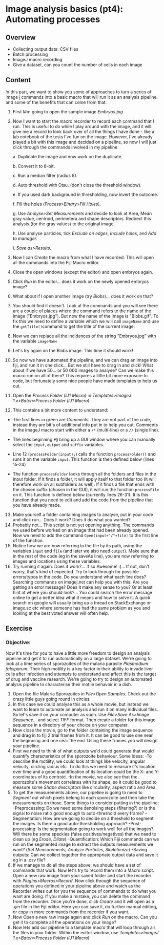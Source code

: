 # Image analysis basics (pt4): Automating processes

## Overview
- Collecting output data: CSV files
- Batch processing
- ImageJ macro recording
- Give a dataset, can you count the number of cells in each image

## Content

In this part, we want to show you some of approaches to turn a series of image j commands into a basic macro that will run it as an analysis pipeline, and some of the benefits that can come from that.

1. First I#m going to open the sample image *Embryos.jpg*
2. Now I want to start the macro recorder to record each command that I run. This is useful to do while I play around with the image, and it will give me a record to look back over of all the things I have done - like a lab notebook of the tests I've fun on the image. However, I've already played a bit with this image and decided on a pipeline, so now I will just click through the commands involved in my pipeline:

   a. Duplicate the image and now work on the duplicate.
   
   b. Convert it to 8-bit.
   
   c. Run a median filter (radius 8).
   
   d. Auto threshold with Otsu. (don't close the threshold window).
   
   e. If you used dark background in thresholding, now invert the outcome.
   
   f. Fill the holes (*Process>Binary>Fill Holes*).
   
   g. Use *Analyse>Set Measurements* and decide to look at Area, Mean gray value, centroid, perimetera and shape descriptors. Redirect this analysis (for the gray values) to the original image.
   
   h. Use analyse particles, tick *Exclude on edges*, *Include holes*, and *Add to manager*.
   
   i. *Save as>Results*.

3. Now I can *Create* the macro from what I have recorded. This will open all the commands into the Fiji Macro editor.
4. Close the open windows (except the editor) and open embryos again.
5. Click *Run* in the editor... does it work on the newly opened embryos image?
6. What about if I open another image (try *Blobs*)... does it work on that?
7. You should find it doesn't. Look at the commands and you will see there are a couple of places where the command refers to the name of the image ("Embryos.jpg"). But now the name of the image is "Blobs.gif". To fix this we need to define a variable which we will call `imageName` and use the `getTitle()`command to get the title of the current image.
8. Now we can replace all the incidences of the string "Embryos.jpg" with the variable `imageName`
9. Let's try again on the Blobs image. This time it should work!
10. So now we have automated the pipeline, and we can drag an image into fiji, and run it in one click... But we still have to drag in and click! What about if we have 50... or 50 000 images to analyse? Can we make this macro run on all of them? This requires a little bit more exposure to code, but fortunately some nice people have made templates to help us out.
11. Open the *Process Folder (IJ1 Macro)* in *Templates>ImageJ 1.x>Batch>Process Folder (IJ1 Macro)*
12. This contains a bit more content to understand:

  - The first lines in green are *Comments*. They are not part of the code, instead they are bit's of additional info put in to help you out. Comments in the imageJ macro start with either a `/*` (multi-line) or a `//` (single line).
  
  - The lines beginning `#@` bring up a GUI window where you can manually select the `input`, `output` and `suffix` variables.
  
  - Line 12 (`processFolder(input);`) calls the function `processFolder()` and runs it on the variable `input`. This function is then defined below (lines 15-24)
  
  - The function `processFolder` looks through all the folders and files in the input folder. If it finds a folder, it will apply itself to that folder too (it will therefore work on all subfolders as well). If it finds a file that ends with the chosen suffix (chosen in the GUI), it will run the function `processFile` on it. This function is defined below (currently lines 26-31). It is this function that you need to edit and add the code from the pipeline that you have already made.

13. Make yourself a folder containing images to analyse, put in your code and click run... Does it work? Does it do what you wanted?
14. Probably not... This script is not yet opening anything. The commands we used before worked on an image that had been already opened. Now we need to add the command `Open(input+"/"+file)` to the first line of the function.
15. Notice how we are now referring to the file by its path, using the variables `input` and `file` (and later we also need `output`). Make sure that in the rest of the code (eg in the saveAs line), you are now referring to images and locations using these variables.
16. Try running it again. Does it work?... If so Awesome! :)... If not, don't worry, that's kind of expected. Try to look through for possible errors/typos in the code. Do you understand what each line does? Searching commands on imagej.net can help you with this. Are you getting an error message? Does it make any sense to you? Or at least hint at where you should look?... You could search the error message online to get a better idea what it means and how to solve it. A quick search on google will usually bring up a thread on StackExchange or image.sc etc where someone has had the same problem as you and looking at the best voted answer will often help.

## Exercise

### Objective:
Now it's time for you to have a little more freedom to design an analysis pipeline and get it to run automatically on a large dataset. We're going to look at a time series of sporozoites of the malaria parasite *Plasmodium falciparum*. Their high motility is a key factor in their ability to invade liver cells after infection and attempts to understand and affect this is the target of drug and vaccine research. We're going to try to design an automated analysis pipeline to characterise their motile behavoir in a dish.

1. Open the file Malaria Sporozoites in *File>Open Samples*. Check out the crazy little guys going round in circles.
2. In this case we could analyse this as a whole movie, but instead we want to learn to automate an analysis and run it on many individual files. So let's save it on your computer as such. Use *File>Save As>Image Sequence...* and select *TIFF* format. Then create a folder for this image sequence in a directory of your choice on your computer.
3. Now close the movie, go to the folder containing the image sequence and drag in to fiji 2 trial frames from it. It can be good to use one near the beginning and one near the end. Using these frames you will design your pipeline.
4. First we need to think of what outputs we'd could generate that would quantify characteristics of the sporozoite behaviour. Some ideas:
  -To describe the motility, we could look at things like velocity, angular velocity, circling radius etc. To do this we need to measure it's location over time and a good quantification of its location could be the X- and Y- coordinates of its centroid.
  -In the movie, we also see that the sporozoite's movement correlates with its shape, so it could be good to measure some *Shape descriptors* like circularity, aspect ratio and Area.
5. To get the measurements above, our pipeline is going to need to *Segment* out which pixels belong to each sporozoite and then take the measurements on those. Some things to consider putting in the pipeline:
  -Preprocessing: Do we need some denoising steps (filtering?) or is the signal to noise ratio good enough to auto-threshold every frame?
  -Segmentation: How are we going to decide on a threshold to segment the images. Is there a good auto-thresholding approach?
  -Post-processing: Is the segmentation going to work well for all the images? Will there be some speckles (false positives/negatives) that we need to clean up (eg *Erode, Dilate*)
  -Quantification: Which Fiji commands can we run on the segmented image to extract the outputs measurements we want? (*Set Measurements, Analyze Particles, Skeletonize*)
  -Saving outputs: Can we collect together the appropriate output data and save it eg in a .csv file?
6. If we manage to do all the steps above, we should have a set of commands that work. Now let's try to record them into a Macro script. Open a new raw image from your saved folder and start the recorder with *Plugins>Macros>Record*. Now click through the sequence of operations you defined in your pipeline above and watch as the Recorder writes out for you the sequence of commands to do what you want are doing. If you make a mistake, you can delete the command from the recorder. Once you're done, click *Create* and it will open as a *.ijm* file in the Fiji editor. Here you can save it, do further manual editing, or copy in more commands from the recorder if you want.
7. Now Open a new raw image again and click *Run* on the macro. Can you get it to complete all the operations on your image?
8. Now lets add our pipeline to a tamplate macro that will loop through all the files in your folder. Within the editor window, use *Templates>ImageJ 1.x>Batch>Process Folder (IJ1 Macro)*
